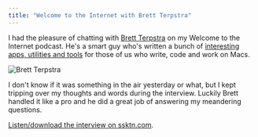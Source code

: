 ```yaml
---
title: "Welcome to the Internet with Brett Terpstra"
---
```

<p>I had the pleasure of chatting with <a href="http://brettterpstra.com/">Brett Terpstra</a> on my Welcome to the Internet podcast. He's a smart guy who's written a bunch of <a href="http://brettterpstra.com/projects/">interesting apps, utilities and tools</a> for those of us who write, code and work on Macs.</p>
<p><img src="https://chrisenns.com/wp-content/uploads/2012/07/Brett-Terpstra-600x244.jpg" alt="Brett Terpstra" title="Brett Terpstra" class="aligncenter size-large wp-image-20570" /></p>
<p>I don't know if it was something in the air yesterday or what, but I kept tripping over my thoughts and words during the interview. Luckily Brett handled it like a pro and he did a great job of answering my meandering questions.</p>
<p><a href="http://www.ssktn.com/podcasts/welcometotheinternet/21-welcome-to-the-internet-brett-terpstra/">Listen/download the interview on ssktn.com</a>.</p>
